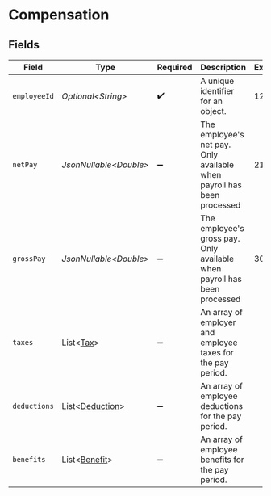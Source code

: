 # Compensation


## Fields

| Field                                                                    | Type                                                                     | Required                                                                 | Description                                                              | Example                                                                  |
| ------------------------------------------------------------------------ | ------------------------------------------------------------------------ | ------------------------------------------------------------------------ | ------------------------------------------------------------------------ | ------------------------------------------------------------------------ |
| `employeeId`                                                             | *Optional\<String>*                                                      | :heavy_check_mark:                                                       | A unique identifier for an object.                                       | 12345                                                                    |
| `netPay`                                                                 | *JsonNullable\<Double>*                                                  | :heavy_minus_sign:                                                       | The employee's net pay. Only available when payroll has been processed   | 2199.93                                                                  |
| `grossPay`                                                               | *JsonNullable\<Double>*                                                  | :heavy_minus_sign:                                                       | The employee's gross pay. Only available when payroll has been processed | 3000                                                                     |
| `taxes`                                                                  | List\<[Tax](../../models/components/Tax.md)>                             | :heavy_minus_sign:                                                       | An array of employer and employee taxes for the pay period.              |                                                                          |
| `deductions`                                                             | List\<[Deduction](../../models/components/Deduction.md)>                 | :heavy_minus_sign:                                                       | An array of employee deductions for the pay period.                      |                                                                          |
| `benefits`                                                               | List\<[Benefit](../../models/components/Benefit.md)>                     | :heavy_minus_sign:                                                       | An array of employee benefits for the pay period.                        |                                                                          |
